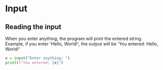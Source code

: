 # Input

## Reading the input

When you enter anything, the program will print the entered string.
Example, if you enter 'Hello, World!', the output will be 'You entered: Hello, World!'
```py
x = input("Enter anything: ")
print(f"You entered: {x}")
```